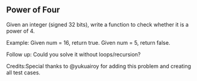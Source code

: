 

Power of Four 
---


Given an integer (signed 32 bits), write a function to check whether it is a power of 4.

Example:
Given num = 16, return true.
Given num = 5, return false.


Follow up: Could you solve it without loops/recursion?

Credits:Special thanks to @yukuairoy  for adding this problem and creating all test cases.

